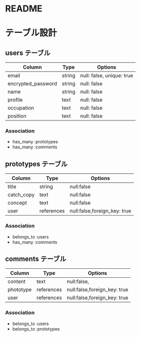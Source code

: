 # README

# テーブル設計

## users テーブル

| Column             | Type   | Options                   |
| ------------------ | ------ | ------------------------- |
| email              | string | null: false, unique: true |
| encrypted_password | string | null: false               |
| name               | string | null: false               |
| profile            | text   | null: false               |
| occupation         | text   | null: false               |
| position           | text   | null: false               |

### Association

- has_many :prototypes
- has_many :comments

## prototypes テーブル

| Column     | Type       | Options                      |
| ---------- | ---------- | ---------------------------- |
| title      | string     | null:false                   |
| catch_copy | text       | null:false                   |
| concept    | text       | null:false                   |
| user       | references | null:false,foreign_key: true |

### Association

- belongs_to :users
- has_many :comments

## comments テーブル

| Column    | Type       | Options                      |
| --------- | ---------- | ---------------------------- |
| content   | text       | null:false,                  |
| phototype | references | null:false,foreign_key: true |
| user      | references | null:false,foreign_key: true |

### Association

- belongs_to :users
- belongs_to :prototypes
